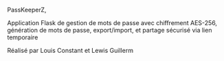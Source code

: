 PassKeeperZ,

Application Flask de gestion de mots de passe avec chiffrement AES-256, génération de mots de passe, export/import, et partage sécurisé via lien temporaire

Réalisé par Louis Constant et Lewis Guillerm
